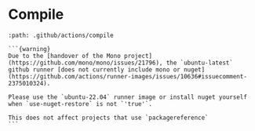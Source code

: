 # Compile

````{gha:action}
:path: .github/actions/compile

```{warning}
Due to the [handover of the Mono project](https://github.com/mono/mono/issues/21796), the `ubuntu-latest` github runner [does not currently include mono or nuget](https://github.com/actions/runner-images/issues/10636#issuecomment-2375010324). 

Please use the `ubuntu-22.04` runner image or install nuget yourself when `use-nuget-restore` is not `'true'`.

This does not affect projects that use `packagereference`
```

````